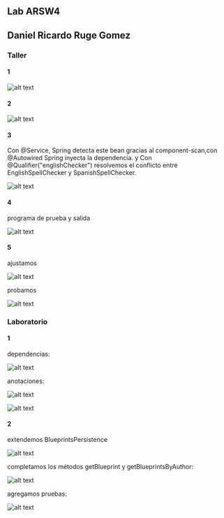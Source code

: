 ## Lab ARSW4

## Daniel Ricardo Ruge Gomez
### Taller

#### 1

 ![alt text](image.png)

#### 2 

![alt text](image-1.png)

#### 3

Con @Service, Spring detecta este bean gracias al component-scan,con @Autowired Spring inyecta la dependencia.
y Con @Qualifier("englishChecker") resolvemos el conflicto entre EnglishSpellChecker y SpanishSpellChecker.

![alt text](image-6.png)

#### 4 

programa de prueba y salida 

![alt text](image-3.png)

#### 5

ajustamos 

![alt text](image-4.png)

probamos

![alt text](image-5.png)

### Laboratorio

#### 1

dependencias:

![alt text](image-2.png)

anotaciones:

![alt text](image-8.png)

![alt text](image-9.png)


#### 2

extendemos BlueprintsPersistence

![alt text](image-10.png)

completamos los métodos getBlueprint y getBlueprintsByAuthor:

![alt text](image-11.png)

agregamos pruebas:

![alt text](image-12.png)